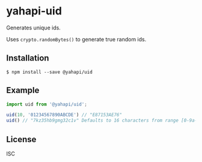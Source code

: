 # yahapi-uid

Generates unique ids.

Uses `crypto.randomBytes()` to generate true random ids.

## Installation

```
$ npm install --save @yahapi/uid
```

## Example

```js
import uid from '@yahapi/uid';

uid(10, '01234567890ABCDE') // "E87153AE76"
uid() // "7kz35hb9gmg32c1v" Defaults to 16 characters from range [0-9a-z]
```

## License

ISC
